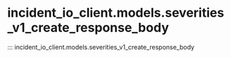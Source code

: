 # incident_io_client.models.severities_v1_create_response_body

::: incident_io_client.models.severities_v1_create_response_body
